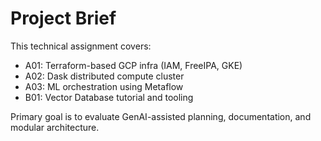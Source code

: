 # Project Brief

This technical assignment covers:

- A01: Terraform-based GCP infra (IAM, FreeIPA, GKE)
- A02: Dask distributed compute cluster
- A03: ML orchestration using Metaflow
- B01: Vector Database tutorial and tooling

Primary goal is to evaluate GenAI-assisted planning, documentation, and modular architecture.
